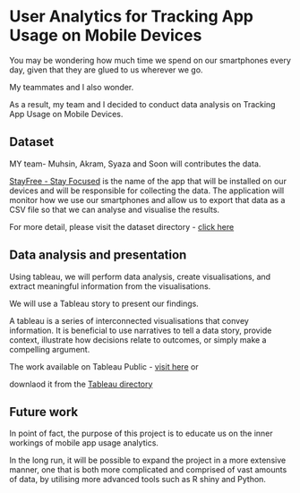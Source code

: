 # User Analytics for Tracking App Usage on Mobile Devices

You may be wondering how much time we spend on our smartphones every day, given that they are glued to us wherever we go.

My teammates and I also wonder.

As a result, my team and I decided to conduct data analysis on Tracking App Usage on Mobile Devices.

## Dataset

MY team- Muhsin, Akram, Syaza and Soon will contributes the data. 

[StayFree - Stay Focused](https://play.google.com/store/apps/details?id=com.burockgames.timeclocker) is the name of the app that will be installed on our devices and will be responsible for collecting the data. The application will monitor how we use our smartphones and allow us to export that data as a CSV file so that we can analyse and visualise the results.

For more detail, please visit the dataset directory - [click here](https://github.com/soonkienyuan/Mobile-app-usgae-analytics-within-my-group/tree/main/dataset) 


## Data analysis and presentation

Using tableau, we will perform data analysis, create visualisations, and extract meaningful information from the visualisations.

We will use a Tableau story to present our findings.

A tableau is a series of interconnected visualisations that convey information. It is beneficial to use narratives to tell a data story, provide context, illustrate how decisions relate to outcomes, or simply make a compelling argument.

The work available on Tableau Public - [visit here]() or 

downlaod it from the [Tableau directory](https://github.com/soonkienyuan/Mobile-app-usgae-analytics-within-my-group/tree/main/Tableau)



## Future work

In point of fact, the purpose of this project is to educate us on the inner workings of mobile app usage analytics.

In the long run, it will be possible to expand the project in a more extensive manner, one that is both more complicated and comprised of vast amounts of data, by utilising more advanced tools such as R shiny and Python.
